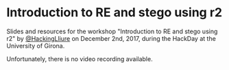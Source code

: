 # Introduction to RE and stego using r2

Slides and resources for the workshop "Introduction to RE and stego using r2" by [@HackingLliure](https://twitter.com/HackingLliure) on December 2nd, 2017, during the HackDay at the University of Girona.

Unfortunately, there is no video recording available.